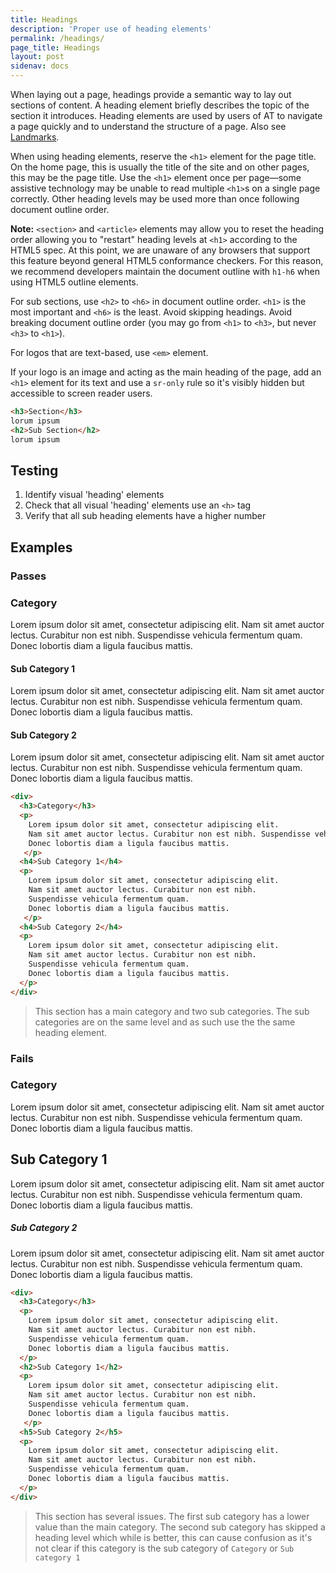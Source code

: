 ```yaml
---
title: Headings
description: 'Proper use of heading elements'
permalink: /headings/
page_title: Headings
layout: post
sidenav: docs
---
```


When laying out a page, headings provide a semantic way to lay out sections of content. A heading element briefly describes the topic of the section it introduces. Heading elements are used by users of AT to navigate a page quickly and to understand the structure of a page. Also see [Landmarks](../landmarks/).

When using heading elements, reserve the `<h1>` element for the page title. On the home page, this is usually the title of the site and on other pages, this may be the page title. Use the `<h1>` element once per page—some assistive technology may be unable to read multiple `<h1>`s on a single page correctly. Other heading levels may be used more than once following document outline order.

**Note:** `<section>` and `<article>` elements may allow you to reset the heading order allowing you to "restart" heading levels at `<h1>` according to the HTML5 spec. At this point, we are unaware of any browsers that support this feature beyond general HTML5 conformance checkers. For this reason, we recommend developers maintain the document outline with `h1-h6` when using HTML5 outline elements.

For sub sections, use `<h2>` to `<h6>` in document outline order. `<h1>` is the most important and `<h6>` is the least. Avoid skipping headings. Avoid breaking document outline order (you may go from `<h1>` to `<h3>`, but never `<h3>` to `<h1>`).

For logos that are text-based, use `<em>` element. 

If your logo is an image and acting as the main heading of the page, add an `<h1>` element for its text and use a `sr-only` rule so it's visibly hidden but accessible to screen reader users.

```html
<h3>Section</h3> 
lorum ipsum 
<h2>Sub Section</h2>
lorum ipsum
``` 

## Testing

1. Identify visual 'heading' elements 
2. Check that all visual 'heading' elements use an `<h>` tag
3. Verify that all sub heading elements have a higher number

## Examples

### Passes

<div>
  <h3>Category</h3>
  <p>Lorem ipsum dolor sit amet, consectetur adipiscing elit. Nam sit amet auctor lectus. Curabitur non est nibh. Suspendisse vehicula fermentum quam. Donec lobortis diam a ligula faucibus mattis.</p>
  <h4>Sub Category 1</h4>
  <p>Lorem ipsum dolor sit amet, consectetur adipiscing elit. Nam sit amet auctor lectus. Curabitur non est nibh. Suspendisse vehicula fermentum quam. Donec lobortis diam a ligula faucibus mattis.</p>
  <h4>Sub Category 2</h4>
  <p>Lorem ipsum dolor sit amet, consectetur adipiscing elit. Nam sit amet auctor lectus. Curabitur non est nibh. Suspendisse vehicula fermentum quam. Donec lobortis diam a ligula faucibus mattis.</p>
</div>

```html
<div>
  <h3>Category</h3>
  <p>
    Lorem ipsum dolor sit amet, consectetur adipiscing elit. 
    Nam sit amet auctor lectus. Curabitur non est nibh. Suspendisse vehicula fermentum quam. 
    Donec lobortis diam a ligula faucibus mattis.
   </p>
  <h4>Sub Category 1</h4>
  <p>
    Lorem ipsum dolor sit amet, consectetur adipiscing elit. 
    Nam sit amet auctor lectus. Curabitur non est nibh. 
    Suspendisse vehicula fermentum quam. 
    Donec lobortis diam a ligula faucibus mattis.
   </p>
  <h4>Sub Category 2</h4>
  <p>
    Lorem ipsum dolor sit amet, consectetur adipiscing elit. 
    Nam sit amet auctor lectus. Curabitur non est nibh. 
    Suspendisse vehicula fermentum quam. 
    Donec lobortis diam a ligula faucibus mattis.
  </p>
</div>
```

> This section has a main category and two sub categories. The sub categories are on the same level and as such use the the same heading element.

### Fails

<div class="exampleFailure">
  <h3>Category</h3>
  <p>Lorem ipsum dolor sit amet, consectetur adipiscing elit. Nam sit amet auctor lectus. Curabitur non est nibh. Suspendisse vehicula fermentum quam. Donec lobortis diam a ligula faucibus mattis.</p>
  <h2>Sub Category 1</h2>
  <p>Lorem ipsum dolor sit amet, consectetur adipiscing elit. Nam sit amet auctor lectus. Curabitur non est nibh. Suspendisse vehicula fermentum quam. Donec lobortis diam a ligula faucibus mattis.</p>
  <h5>Sub Category 2</h5>
  <p>Lorem ipsum dolor sit amet, consectetur adipiscing elit. Nam sit amet auctor lectus. Curabitur non est nibh. Suspendisse vehicula fermentum quam. Donec lobortis diam a ligula faucibus mattis.</p>
</div>

```html
<div>
  <h3>Category</h3>
  <p>
    Lorem ipsum dolor sit amet, consectetur adipiscing elit. 
    Nam sit amet auctor lectus. Curabitur non est nibh. 
    Suspendisse vehicula fermentum quam. 
    Donec lobortis diam a ligula faucibus mattis.
  </p>
  <h2>Sub Category 1</h2>
  <p>
    Lorem ipsum dolor sit amet, consectetur adipiscing elit. 
    Nam sit amet auctor lectus. Curabitur non est nibh. 
    Suspendisse vehicula fermentum quam. 
    Donec lobortis diam a ligula faucibus mattis.
   </p>
  <h5>Sub Category 2</h5>
  <p>
    Lorem ipsum dolor sit amet, consectetur adipiscing elit. 
    Nam sit amet auctor lectus. Curabitur non est nibh. 
    Suspendisse vehicula fermentum quam. 
    Donec lobortis diam a ligula faucibus mattis.
  </p>
</div>
```

> This section has several issues. The first sub category has a lower value than the main category. The second sub category has skipped a heading level which while is better, this can cause confusion as it's not clear if this category is the sub category of `Category` or `Sub category 1`
